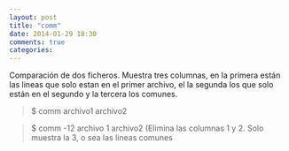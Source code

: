 ```yaml
---
layout: post
title: "comm"
date: 2014-01-29 18:30
comments: true
categories: 
---
```

Comparación de dos ficheros. Muestra tres columnas, en la primera están las lineas que solo estan en el primer archivo, el la segunda los que solo están en el segundo y la tercera los comunes.

>$ comm archivo1 archivo2 

>$ comm -12 archivo 1 archivo2 (Elimina las columnas 1 y 2. Solo muestra la 3, o sea las lineas comunes

